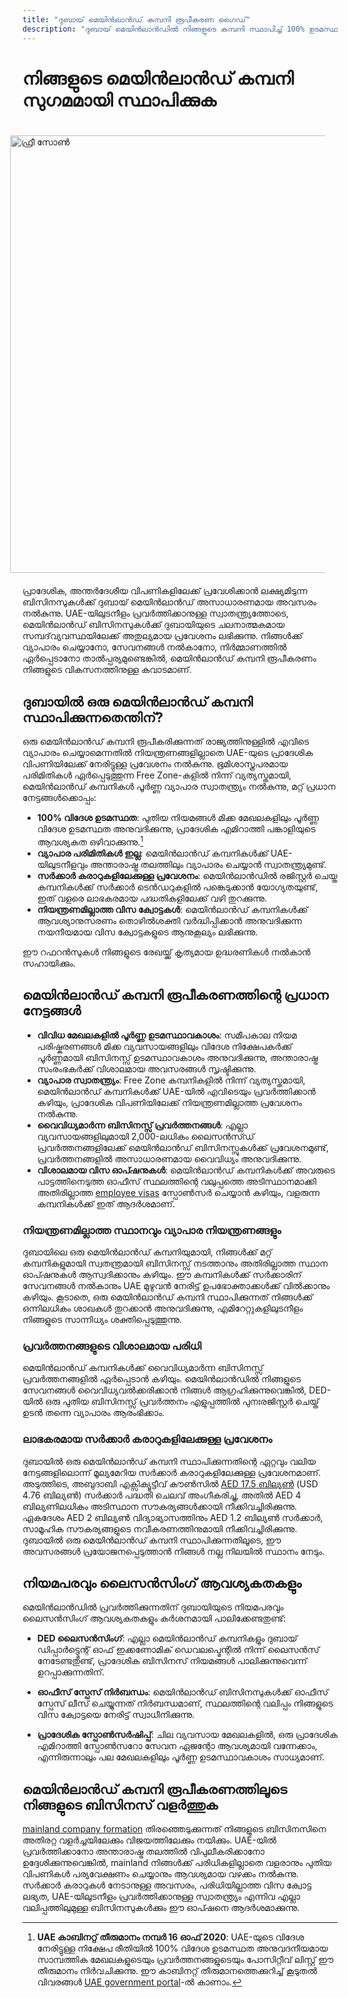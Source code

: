 ```yaml
---
title: "ദുബായ് മെയിൻലാൻഡ് കമ്പനി രൂപീകരണ ഗൈഡ്"
description: "ദുബായ് മെയിൻലാൻഡിൽ നിങ്ങളുടെ കമ്പനി സ്ഥാപിച്ച് 100% ഉടമസ്ഥാവകാശം, UAE-യിലുടനീളം നിയന്ത്രണമില്ലാത്ത വ്യാപാരം, സർക്കാർ കരാറുകളിലേക്കുള്ള പ്രവേശനം, സുഗമമായ വിസ ക്വോട്ടകൾ എന്നിവ ആസ്വദിക്കൂ."
---
```


# നിങ്ങളുടെ മെയിൻലാൻഡ് കമ്പനി സുഗമമായി സ്ഥാപിക്കുക

<img src="/img/iStock-635478390.avif" alt="ഫ്രീ സോൺ" width="700" align="right" style="padding: 20px" >

പ്രാദേശിക, അന്തർദേശീയ വിപണികളിലേക്ക് പ്രവേശിക്കാൻ ലക്ഷ്യമിടുന്ന ബിസിനസുകൾക്ക് ദുബായ് മെയിൻലാൻഡ് അസാധാരണമായ അവസരം നൽകുന്നു. UAE-യിലുടനീളം പ്രവർത്തിക്കാനുള്ള സ്വാതന്ത്ര്യത്തോടെ, മെയിൻലാൻഡ് ബിസിനസുകൾക്ക് ദുബായിയുടെ ചലനാത്മകമായ സമ്പദ്‌വ്യവസ്ഥയിലേക്ക് അതുല്യമായ പ്രവേശനം ലഭിക്കുന്നു. നിങ്ങൾക്ക് വ്യാപാരം ചെയ്യാനോ, സേവനങ്ങൾ നൽകാനോ, നിർമ്മാണത്തിൽ ഏർപ്പെടാനോ താൽപ്പര്യമുണ്ടെങ്കിൽ, മെയിൻലാൻഡ് കമ്പനി രൂപീകരണം നിങ്ങളുടെ വികസനത്തിനുള്ള കവാടമാണ്.

## ദുബായിൽ ഒരു മെയിൻലാൻഡ് കമ്പനി സ്ഥാപിക്കുന്നതെന്തിന്?

ഒരു മെയിൻലാൻഡ് കമ്പനി രൂപീകരിക്കുന്നത് രാജ്യത്തിനുള്ളിൽ എവിടെ വ്യാപാരം ചെയ്യാമെന്നതിൽ നിയന്ത്രണങ്ങളില്ലാതെ UAE-യുടെ പ്രാദേശിക വിപണിയിലേക്ക് നേരിട്ടുള്ള പ്രവേശനം നൽകുന്നു. ഭൂമിശാസ്ത്രപരമായ പരിമിതികൾ ഏർപ്പെടുത്തുന്ന Free Zone-കളിൽ നിന്ന് വ്യത്യസ്തമായി, മെയിൻലാൻഡ് കമ്പനികൾ പൂർണ്ണ വ്യാപാര സ്വാതന്ത്ര്യം നൽകുന്നു, മറ്റ് പ്രധാന നേട്ടങ്ങൾക്കൊപ്പം:

- **100% വിദേശ ഉടമസ്ഥത**: പുതിയ നിയമങ്ങൾ മിക്ക മേഖലകളിലും പൂർണ്ണ വിദേശ ഉടമസ്ഥത അനുവദിക്കുന്നു, പ്രാദേശിക എമിറാത്തി പങ്കാളിയുടെ ആവശ്യകത ഒഴിവാക്കുന്നു.[^1]
- **വ്യാപാര പരിമിതികൾ ഇല്ല**: മെയിൻലാൻഡ് കമ്പനികൾക്ക് UAE-യിലുടനീളവും അന്താരാഷ്ട്ര തലത്തിലും വ്യാപാരം ചെയ്യാൻ സ്വാതന്ത്ര്യമുണ്ട്.
- **സർക്കാർ കരാറുകളിലേക്കുള്ള പ്രവേശനം**: മെയിൻലാൻഡിൽ രജിസ്റ്റർ ചെയ്ത കമ്പനികൾക്ക് സർക്കാർ ടെൻഡറുകളിൽ പങ്കെടുക്കാൻ യോഗ്യതയുണ്ട്, ഇത് വളരെ ലാഭകരമായ പദ്ധതികളിലേക്ക് വഴി തുറക്കുന്നു.
- **നിയന്ത്രണമില്ലാത്ത വിസ ക്വോട്ടകൾ**: മെയിൻലാൻഡ് കമ്പനികൾക്ക് ആവശ്യാനുസരണം തൊഴിൽശക്തി വർദ്ധിപ്പിക്കാൻ അനുവദിക്കുന്ന നയനീയമായ വിസ ക്വോട്ടകളുടെ ആനുകൂല്യം ലഭിക്കുന്നു.

[^1]: **UAE കാബിനറ്റ് തീരുമാനം നമ്പർ 16 ഓഫ് 2020**: UAE-യുടെ വിദേശ നേരിട്ടുള്ള നിക്ഷേപ രീതിയിൽ 100% വിദേശ ഉടമസ്ഥത അനുവദനീയമായ സാമ്പത്തിക മേഖലകളുടെയും പ്രവർത്തനങ്ങളുടെയും പോസിറ്റീവ് ലിസ്റ്റ് ഈ തീരുമാനം നിർവചിക്കുന്നു. ഈ കാബിനറ്റ് തീരുമാനത്തെക്കുറിച്ച് കൂടുതൽ വിവരങ്ങൾ [UAE government portal](https://u.ae/en/information-and-services/business/doing-business-on-the-mainland/full-foreign-ownership-of-commercial-companies)-ൽ കാണാം.

ഈ റഫറൻസുകൾ നിങ്ങളുടെ രേഖയ്ക്ക് കൃത്യമായ ഉദ്ധരണികൾ നൽകാൻ സഹായിക്കും.

## മെയിൻലാൻഡ് കമ്പനി രൂപീകരണത്തിന്റെ പ്രധാന നേട്ടങ്ങൾ

- **വിവിധ മേഖലകളിൽ പൂർണ്ണ ഉടമസ്ഥാവകാശം**: സമീപകാല നിയമ പരിഷ്കരണങ്ങൾ മിക്ക വ്യവസായങ്ങളിലും വിദേശ നിക്ഷേപകർക്ക് പൂർണ്ണമായി ബിസിനസ്സ് ഉടമസ്ഥാവകാശം അനുവദിക്കുന്നു, അന്താരാഷ്ട്ര സംരംഭകർക്ക് വിശാലമായ അവസരങ്ങൾ സൃഷ്ടിക്കുന്നു.
- **വ്യാപാര സ്വാതന്ത്ര്യം**: Free Zone കമ്പനികളിൽ നിന്ന് വ്യത്യസ്തമായി, മെയിൻലാൻഡ് കമ്പനികൾക്ക് UAE-യിൽ എവിടെയും പ്രവർത്തിക്കാൻ കഴിയും, പ്രാദേശിക വിപണിയിലേക്ക് നിയന്ത്രണമില്ലാത്ത പ്രവേശനം നൽകുന്നു.
- **വൈവിധ്യമാർന്ന ബിസിനസ്സ് പ്രവർത്തനങ്ങൾ**: എല്ലാ വ്യവസായങ്ങളിലുമായി 2,000-ലധികം ലൈസൻസ്ഡ് പ്രവർത്തനങ്ങളിലേക്ക് മെയിൻലാൻഡ് ബിസിനസ്സുകൾക്ക് പ്രവേശനമുണ്ട്, പ്രവർത്തനങ്ങളിൽ അസാധാരണമായ വൈവിധ്യം അനുവദിക്കുന്നു.
- **വിശാലമായ വിസ ഓപ്ഷനുകൾ**: മെയിൻലാൻഡ് കമ്പനികൾക്ക് അവരുടെ പാട്ടത്തിനെടുത്ത ഓഫീസ് സ്ഥലത്തിന്റെ വലുപ്പത്തെ അടിസ്ഥാനമാക്കി അതിരില്ലാത്ത [employee visas](./employment-visas) സ്പോൺസർ ചെയ്യാൻ കഴിയും, വളരുന്ന കമ്പനികൾക്ക് ഇത് ആദർശമാണ്.

### നിയന്ത്രണമില്ലാത്ത സ്ഥാനവും വ്യാപാര നിയന്ത്രണങ്ങളും

ദുബായിലെ ഒരു മെയിൻലാൻഡ് കമ്പനിയുമായി, നിങ്ങൾക്ക് മറ്റ് കമ്പനികളുമായി സ്വതന്ത്രമായി ബിസിനസ്സ് നടത്താനും അതിരില്ലാത്ത സ്ഥാന ഓപ്ഷനുകൾ ആസ്വദിക്കാനും കഴിയും. ഈ കമ്പനികൾക്ക് സർക്കാരിന് സേവനങ്ങൾ നൽകാനും UAE മുഴുവൻ നേരിട്ട് ഉപഭോക്താക്കൾക്ക് വിൽക്കാനും കഴിയും. കൂടാതെ, ഒരു മെയിൻലാൻഡ് കമ്പനി സ്ഥാപിക്കുന്നത് നിങ്ങൾക്ക് ഒന്നിലധികം ശാഖകൾ തുറക്കാൻ അനുവദിക്കുന്നു, എമിറേറ്റുകളിലുടനീളം നിങ്ങളുടെ സാന്നിധ്യം ശക്തിപ്പെടുത്തുന്നു.

### പ്രവർത്തനങ്ങളുടെ വിശാലമായ പരിധി

മെയിൻലാൻഡ് കമ്പനികൾക്ക് വൈവിധ്യമാർന്ന ബിസിനസ്സ് പ്രവർത്തനങ്ങളിൽ ഏർപ്പെടാൻ കഴിയും. മെയിൻലാൻഡിൽ നിങ്ങളുടെ സേവനങ്ങൾ വൈവിധ്യവൽക്കരിക്കാൻ നിങ്ങൾ ആഗ്രഹിക്കുന്നുവെങ്കിൽ, DED-യിൽ ഒരു പുതിയ ബിസിനസ്സ് പ്രവർത്തനം എളുപ്പത്തിൽ പുനഃരജിസ്റ്റർ ചെയ്ത് ഉടൻ തന്നെ വ്യാപാരം ആരംഭിക്കാം.

### ലാഭകരമായ സർക്കാർ കരാറുകളിലേക്കുള്ള പ്രവേശനം

ദുബായിൽ ഒരു മെയിൻലാൻഡ് കമ്പനി സ്ഥാപിക്കുന്നതിന്റെ ഏറ്റവും വലിയ നേട്ടങ്ങളിലൊന്ന് മൂല്യമേറിയ സർക്കാർ കരാറുകളിലേക്കുള്ള പ്രവേശനമാണ്. അടുത്തിടെ, അബുദാബി എക്സിക്യൂട്ടീവ് കൗൺസിൽ [AED 17.5 ബില്യൺ](https://gulfnews.com/going-out/society/executive-council-approves-projects-worth-dh175b-1.1643027) (USD 4.76 ബില്യൺ) സർക്കാർ പദ്ധതി ചെലവ് അംഗീകരിച്ചു, അതിൽ AED 4 ബില്യണിലധികം അടിസ്ഥാന സൗകര്യങ്ങൾക്കായി നീക്കിവച്ചിരിക്കുന്നു. ഏകദേശം AED 2 ബില്യൺ വിദ്യാഭ്യാസത്തിനും AED 1.2 ബില്യൺ സർക്കാർ, സാമൂഹിക സൗകര്യങ്ങളുടെ നവീകരണത്തിനുമായി നീക്കിവച്ചിരിക്കുന്നു. ദുബായിൽ ഒരു മെയിൻലാൻഡ് കമ്പനി സ്ഥാപിക്കുന്നതിലൂടെ, ഈ അവസരങ്ങൾ പ്രയോജനപ്പെടുത്താൻ നിങ്ങൾ നല്ല നിലയിൽ സ്ഥാനം നേടും.

## നിയമപരവും ലൈസൻസിംഗ് ആവശ്യകതകളും

മെയിൻലാൻഡിൽ പ്രവർത്തിക്കുന്നതിന് ദുബായിയുടെ നിയമപരവും ലൈസൻസിംഗ് ആവശ്യകതകളും കർശനമായി പാലിക്കേണ്ടതുണ്ട്:

- **DED ലൈസൻസിംഗ്**: എല്ലാ മെയിൻലാൻഡ് കമ്പനികളും ദുബായ് ഡിപ്പാർട്ട്മെന്റ് ഓഫ് ഇക്കണോമിക് ഡെവലപ്മെന്റിൽ നിന്ന് ലൈസൻസ് നേടേണ്ടതുണ്ട്, പ്രാദേശിക ബിസിനസ് നിയമങ്ങൾ പാലിക്കുന്നുവെന്ന് ഉറപ്പാക്കുന്നതിന്.

- **ഓഫീസ് സ്പേസ് നിർബന്ധം**: മെയിൻലാൻഡ് ബിസിനസുകൾക്ക് ഓഫീസ് സ്പേസ് ലീസ് ചെയ്യുന്നത് നിർബന്ധമാണ്, സ്ഥലത്തിന്റെ വലിപ്പം നിങ്ങളുടെ വിസ ക്വോട്ടയെ നേരിട്ട് സ്വാധീനിക്കുന്നു.

- **പ്രാദേശിക സ്പോൺസർഷിപ്പ്**: ചില വ്യവസായ മേഖലകളിൽ, ഒരു പ്രാദേശിക എമിറാത്തി സ്പോൺസറോ സേവന ഏജന്റോ ആവശ്യമായി വന്നേക്കാം, എന്നിരുന്നാലും പല മേഖലകളിലും പൂർണ്ണ ഉടമസ്ഥാവകാശം സാധ്യമാണ്.

## മെയിൻലാൻഡ് കമ്പനി രൂപീകരണത്തിലൂടെ നിങ്ങളുടെ ബിസിനസ് വളർത്തുക

[mainland company formation](./insights/incorporation-steps#uae-mainland-setup) തിരഞ്ഞെടുക്കുന്നത് നിങ്ങളുടെ ബിസിനസിനെ അതിരറ്റ വളർച്ചയിലേക്കും വിജയത്തിലേക്കും നയിക്കും. UAE-യിൽ പ്രവർത്തിക്കാനോ അന്താരാഷ്ട്ര തലത്തിൽ വിപുലീകരിക്കാനോ ഉദ്ദേശിക്കുന്നുവെങ്കിൽ, mainland നിങ്ങൾക്ക് പരിധികളില്ലാതെ വളരാനും പുതിയ വിപണികൾ പര്യവേക്ഷണം ചെയ്യാനും ആവശ്യമായ വഴക്കം നൽകുന്നു. സർക്കാർ കരാറുകൾ നേടാനുള്ള അവസരം, പരിധിയില്ലാത്ത വിസ ക്വോട്ട ലഭ്യത, UAE-യിലുടനീളം പ്രവർത്തിക്കാനുള്ള സ്വാതന്ത്ര്യം എന്നിവ എല്ലാ വലിപ്പത്തിലുമുള്ള ബിസിനസുകൾക്കും ഈ ഓപ്ഷനെ ആദർശമാക്കുന്നു.